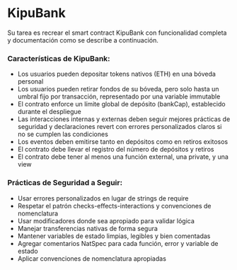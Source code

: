 # KipuBank

Su tarea es recrear el smart contract KipuBank con funcionalidad completa y documentación como se describe a continuación.

### Características de KipuBank:

- Los usuarios pueden depositar tokens nativos (ETH) en una bóveda personal
- Los usuarios pueden retirar fondos de su bóveda, pero solo hasta un umbral fijo por transacción, representado por una variable immutable
- El contrato enforce un límite global de depósito (bankCap), establecido durante el despliegue
- Las interacciones internas y externas deben seguir mejores prácticas de seguridad y declaraciones revert con errores personalizados claros si no se cumplen las condiciones
- Los eventos deben emitirse tanto en depósitos como en retiros exitosos
- El contrato debe llevar el registro del número de depósitos y retiros
- El contrato debe tener al menos una función external, una private, y una view

### Prácticas de Seguridad a Seguir:

- Usar errores personalizados en lugar de strings de require
- Respetar el patrón checks-effects-interactions y convenciones de nomenclatura
- Usar modificadores donde sea apropiado para validar lógica
- Manejar transferencias nativas de forma segura
- Mantener variables de estado limpias, legibles y bien comentadas
- Agregar comentarios NatSpec para cada función, error y variable de estado
- Aplicar convenciones de nomenclatura apropiadas
